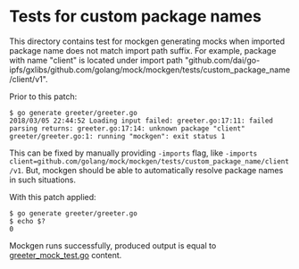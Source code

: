 # Tests for custom package names

This directory contains test for mockgen generating mocks when imported package
name does not match import path suffix. For example, package with name "client"
is located under import path "github.com/dai/go-ipfs/gxlibs/github.com/golang/mock/mockgen/tests/custom_package_name/client/v1".

Prior to this patch:

    $ go generate greeter/greeter.go
    2018/03/05 22:44:52 Loading input failed: greeter.go:17:11: failed parsing returns: greeter.go:17:14: unknown package "client"
    greeter/greeter.go:1: running "mockgen": exit status 1

This can be fixed by manually providing `-imports` flag, like `-imports client=github.com/golang/mock/mockgen/tests/custom_package_name/client/v1`.
But, mockgen should be able to automatically resolve package names in such situations.

With this patch applied:

    $ go generate greeter/greeter.go
    $ echo $?
    0

Mockgen runs successfully, produced output is equal to [greeter_mock_test.go](greeter/greeter_mock_test.go) content.

